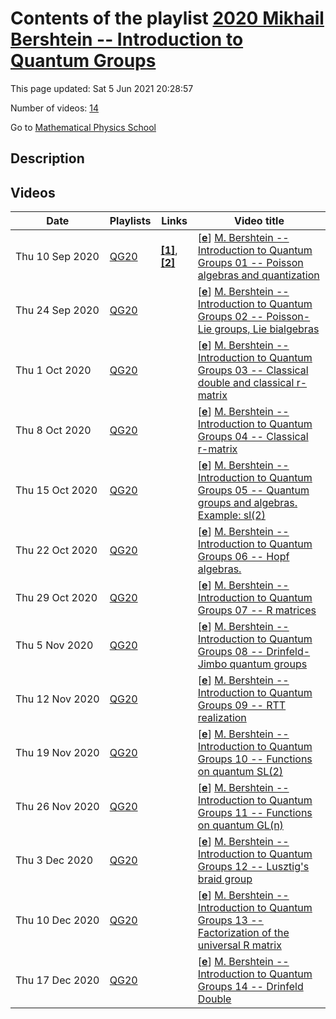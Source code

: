 # Contents of the playlist [2020 Mikhail Bershtein -- Introduction to Quantum Groups](https://www.youtube.com/playlist?list=PLLGkFbxve671f3Zj4xRqtd2_HFxJvg_gq)

This page updated: Sat 5 Jun 2021 20:28:57

Number of videos: [14](#videos)

Go to [Mathematical Physics School](../README.md)

## Description



## Videos

|Date|Playlists|Links|Video title|
|---|---|---|---|
| Thu&nbsp;10&nbsp;Sep&nbsp;2020 | [QG20](../playlists/QG20 "2020 Mikhail Bershtein -- Introduction to Quantum Groups") | [**[1]**](http://qft.itp.ac.ru/mbersht/Quantum_Groups/Lecture01.pdf), [**[2]**](http://qft.itp.ac.ru/mbersht/Quantum_Groups.html) | [[**e**](https://studio.youtube.com/video/8yS1xHJXhOY/edit "Edit")] [M. Bershtein -- Introduction to Quantum Groups 01 -- Poisson algebras and quantization](https://www.youtube.com/watch?v=8yS1xHJXhOY&list=PLLGkFbxve671f3Zj4xRqtd2_HFxJvg_gq "Slides http://qft.itp.ac.ru/mbersht/Quantum_Groups/Lecture01.pdf&#013;&#013;Course website http://qft.itp.ac.ru/mbersht/Quantum_Groups.html") |
| Thu&nbsp;24&nbsp;Sep&nbsp;2020 | [QG20](../playlists/QG20 "2020 Mikhail Bershtein -- Introduction to Quantum Groups") |  | [[**e**](https://studio.youtube.com/video/MmXDi_MEE-s/edit "Edit")] [M. Bershtein -- Introduction to Quantum Groups 02 -- Poisson-Lie groups, Lie bialgebras](https://www.youtube.com/watch?v=MmXDi_MEE-s&list=PLLGkFbxve671f3Zj4xRqtd2_HFxJvg_gq) |
| Thu&nbsp;1&nbsp;Oct&nbsp;2020 | [QG20](../playlists/QG20 "2020 Mikhail Bershtein -- Introduction to Quantum Groups") |  | [[**e**](https://studio.youtube.com/video/EDoFw7FIzfY/edit "Edit")] [M. Bershtein -- Introduction to Quantum Groups 03 -- Classical double and classical r-matrix](https://www.youtube.com/watch?v=EDoFw7FIzfY&list=PLLGkFbxve671f3Zj4xRqtd2_HFxJvg_gq "Лекция о классическом дубле. По традиции, за 10-15 минут до конца лекции началась новая тема про классическую r-матрицу.") |
| Thu&nbsp;8&nbsp;Oct&nbsp;2020 | [QG20](../playlists/QG20 "2020 Mikhail Bershtein -- Introduction to Quantum Groups") |  | [[**e**](https://studio.youtube.com/video/yCGP1cMn9L4/edit "Edit")] [M. Bershtein -- Introduction to Quantum Groups 04 -- Classical r-matrix](https://www.youtube.com/watch?v=yCGP1cMn9L4&list=PLLGkFbxve671f3Zj4xRqtd2_HFxJvg_gq) |
| Thu&nbsp;15&nbsp;Oct&nbsp;2020 | [QG20](../playlists/QG20 "2020 Mikhail Bershtein -- Introduction to Quantum Groups") |  | [[**e**](https://studio.youtube.com/video/Agzeo6TRa78/edit "Edit")] [M. Bershtein -- Introduction to Quantum Groups 05 -- Quantum groups and algebras. Example: sl(2)](https://www.youtube.com/watch?v=Agzeo6TRa78&list=PLLGkFbxve671f3Zj4xRqtd2_HFxJvg_gq) |
| Thu&nbsp;22&nbsp;Oct&nbsp;2020 | [QG20](../playlists/QG20 "2020 Mikhail Bershtein -- Introduction to Quantum Groups") |  | [[**e**](https://studio.youtube.com/video/I1m07iqSGR0/edit "Edit")] [M. Bershtein -- Introduction to Quantum Groups 06 -- Hopf algebras.](https://www.youtube.com/watch?v=I1m07iqSGR0&list=PLLGkFbxve671f3Zj4xRqtd2_HFxJvg_gq) |
| Thu&nbsp;29&nbsp;Oct&nbsp;2020 | [QG20](../playlists/QG20 "2020 Mikhail Bershtein -- Introduction to Quantum Groups") |  | [[**e**](https://studio.youtube.com/video/GXDAH5nAtA4/edit "Edit")] [M. Bershtein -- Introduction to Quantum Groups 07 -- R matrices](https://www.youtube.com/watch?v=GXDAH5nAtA4&list=PLLGkFbxve671f3Zj4xRqtd2_HFxJvg_gq) |
| Thu&nbsp;5&nbsp;Nov&nbsp;2020 | [QG20](../playlists/QG20 "2020 Mikhail Bershtein -- Introduction to Quantum Groups") |  | [[**e**](https://studio.youtube.com/video/czI4V2VXFE8/edit "Edit")] [M. Bershtein -- Introduction to Quantum Groups 08 -- Drinfeld-Jimbo quantum groups](https://www.youtube.com/watch?v=czI4V2VXFE8&list=PLLGkFbxve671f3Zj4xRqtd2_HFxJvg_gq) |
| Thu&nbsp;12&nbsp;Nov&nbsp;2020 | [QG20](../playlists/QG20 "2020 Mikhail Bershtein -- Introduction to Quantum Groups") |  | [[**e**](https://studio.youtube.com/video/hAyYsKmCChs/edit "Edit")] [M. Bershtein -- Introduction to Quantum Groups 09 -- RTT realization](https://www.youtube.com/watch?v=hAyYsKmCChs&list=PLLGkFbxve671f3Zj4xRqtd2_HFxJvg_gq) |
| Thu&nbsp;19&nbsp;Nov&nbsp;2020 | [QG20](../playlists/QG20 "2020 Mikhail Bershtein -- Introduction to Quantum Groups") |  | [[**e**](https://studio.youtube.com/video/1FxUAuCx1to/edit "Edit")] [M. Bershtein -- Introduction to Quantum Groups 10 -- Functions on quantum SL(2)](https://www.youtube.com/watch?v=1FxUAuCx1to&list=PLLGkFbxve671f3Zj4xRqtd2_HFxJvg_gq) |
| Thu&nbsp;26&nbsp;Nov&nbsp;2020 | [QG20](../playlists/QG20 "2020 Mikhail Bershtein -- Introduction to Quantum Groups") |  | [[**e**](https://studio.youtube.com/video/l7FxlVCtx28/edit "Edit")] [M. Bershtein -- Introduction to Quantum Groups 11 -- Functions on quantum GL(n)](https://www.youtube.com/watch?v=l7FxlVCtx28&list=PLLGkFbxve671f3Zj4xRqtd2_HFxJvg_gq) |
| Thu&nbsp;3&nbsp;Dec&nbsp;2020 | [QG20](../playlists/QG20 "2020 Mikhail Bershtein -- Introduction to Quantum Groups") |  | [[**e**](https://studio.youtube.com/video/KieLs9tRT6E/edit "Edit")] [M. Bershtein -- Introduction to Quantum Groups 12 -- Lusztig's braid group](https://www.youtube.com/watch?v=KieLs9tRT6E&list=PLLGkFbxve671f3Zj4xRqtd2_HFxJvg_gq) |
| Thu&nbsp;10&nbsp;Dec&nbsp;2020 | [QG20](../playlists/QG20 "2020 Mikhail Bershtein -- Introduction to Quantum Groups") |  | [[**e**](https://studio.youtube.com/video/s45j8N_F16Y/edit "Edit")] [M. Bershtein -- Introduction to Quantum Groups 13 -- Factorization of the universal R matrix](https://www.youtube.com/watch?v=s45j8N_F16Y&list=PLLGkFbxve671f3Zj4xRqtd2_HFxJvg_gq) |
| Thu&nbsp;17&nbsp;Dec&nbsp;2020 | [QG20](../playlists/QG20 "2020 Mikhail Bershtein -- Introduction to Quantum Groups") |  | [[**e**](https://studio.youtube.com/video/o02Cn0pkbDw/edit "Edit")] [M. Bershtein -- Introduction to Quantum Groups 14 -- Drinfeld Double](https://www.youtube.com/watch?v=o02Cn0pkbDw&list=PLLGkFbxve671f3Zj4xRqtd2_HFxJvg_gq) |
